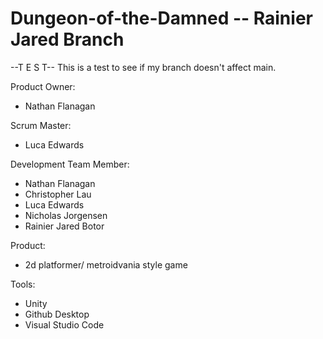 # Dungeon-of-the-Damned -- Rainier Jared Branch

--T E S T--
This is a test to see if my branch doesn't affect main.


Product Owner: 
- Nathan Flanagan

Scrum Master: 
- Luca Edwards

Development Team Member: 
- Nathan Flanagan
- Christopher Lau
- Luca Edwards
- Nicholas Jorgensen
- Rainier Jared Botor

Product:
- 2d platformer/ metroidvania style game

Tools:
- Unity
- Github Desktop
- Visual Studio Code

